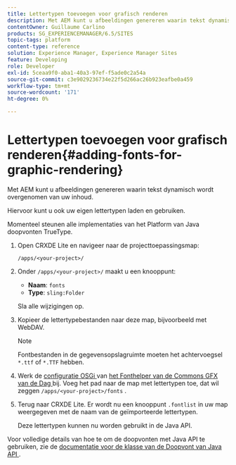 ```yaml
---
title: Lettertypen toevoegen voor grafisch renderen
description: Met AEM kunt u afbeeldingen genereren waarin tekst dynamisch wordt overgenomen van uw inhoud
contentOwner: Guillaume Carlino
products: SG_EXPERIENCEMANAGER/6.5/SITES
topic-tags: platform
content-type: reference
solution: Experience Manager, Experience Manager Sites
feature: Developing
role: Developer
exl-id: 5ceaa9f0-aba1-40a3-97ef-f5ade0c2a54a
source-git-commit: c3e9029236734e22f5d266ac26b923eafbe0a459
workflow-type: tm+mt
source-wordcount: '171'
ht-degree: 0%

---
```


# Lettertypen toevoegen voor grafisch renderen{#adding-fonts-for-graphic-rendering}

Met AEM kunt u afbeeldingen genereren waarin tekst dynamisch wordt overgenomen van uw inhoud.

Hiervoor kunt u ook uw eigen lettertypen laden en gebruiken.

Momenteel steunen alle implementaties van het Platform van Java [ ](https://en.wikipedia.org/wiki/Truetype) doopvonten TrueType.

1. Open CRXDE Lite en navigeer naar de projecttoepassingsmap:

   `/apps/<your-project>/`

1. Onder `/apps/<your-project>/` maakt u een knooppunt:

   * **Naam**: `fonts`
   * **Type**: `sling:Folder`

   Sla alle wijzigingen op.

1. Kopieer de lettertypebestanden naar deze map, bijvoorbeeld met WebDAV.

   >[!NOTE]
   >
   >Fontbestanden in de gegevensopslagruimte moeten het achtervoegsel `*.ttf` of `*.TTF` hebben.

1. Werk de [ configuratie OSGi ](/help/sites-deploying/configuring-osgi.md) van [ het Fonthelper van de Commons GFX van de Dag ](/help/sites-deploying/osgi-configuration-settings.md) bij. Voeg het pad naar de map met lettertypen toe, dat wil zeggen `/apps/<your-project>/fonts` .

1. Terug naar CRXDE Lite. Er wordt nu een knooppunt `.fontlist` in uw map weergegeven met de naam van de geïmporteerde lettertypen.

   Deze lettertypen kunnen nu worden gebruikt in de Java API.

Voor volledige details van hoe te om de doopvonten met Java API te gebruiken, zie de [ documentatie voor de klasse van de Doopvont van Java API ](https://download.oracle.com/javase/6/docs/api/java/awt/Font.html).
